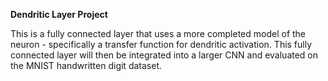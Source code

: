 **Dendritic Layer Project**

This is a fully connected layer that uses a more completed model of the neuron - specifically a transfer function for dendritic activation. This fully connected layer will then be integrated into a larger CNN and evaluated on the MNIST handwritten digit dataset.
